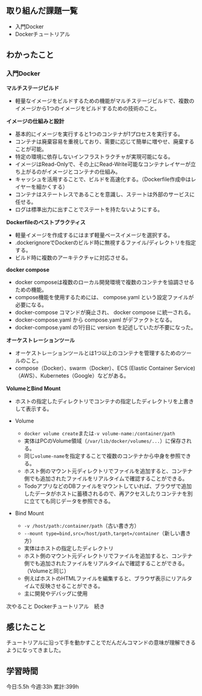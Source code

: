 ## 取り組んだ課題一覧
- 入門Docker
- Dockerチュートリアル


	
## わかったこと

<h3>入門Docker</h3>

**マルチステージビルド**

- 軽量なイメージをビルドするための機能がマルチステージビルドで、複数のイメージから1つのイメージをビルドするための技術のこと。

**イメージの仕組みと設計**

- 基本的にイメージを実行すると1つのコンテナが1プロセスを実行する。
- コンテナは廃棄容易を重視しており、需要に応じて簡単に増やせ、廃棄することが可能。
- 特定の環境に依存しないインフラストラクチャが実現可能になる。
- イメージはRead-Onlyで、その上にRead-Write可能なコンテナレイヤーが立ち上がるのがイメージとコンテナの仕組み。
- キャッシュを活用することで、ビルドを高速化する。（Dockerfile作成中はレイヤーを細かくする）
- コンテナはステートレスであることを意識し、ステートは外部のサービスに任せる。
- ログは標準出力に出すことでステートを持たないようにする。

**Dockerfileのベストプラクティス**

- 軽量イメージを作成するにはまず軽量ベースイメージを選択する。
- .dockerignoreでDockerのビルド時に無視するファイル/ディレクトリを指定する。
- ビルド時に複数のアーキテクチャに対応させる。

**docker compose**

- docker composeは複数のローカル開発環境で複数のコンテナを協調させるための機能。
- compose機能を使用するためには、 compose.yaml という設定ファイルが必要になる。
- docker-compose コマンドが廃止され、 docker compose に統一される。
- docker-compose.yaml から compose.yaml がデファクトとなる。
- docker-compose.yaml の1行目に version を記述していたが不要になった。

**オーケストレーションツール**

- オーケストレーションツールとは1つ以上のコンテナを管理するためのツールのこと。
- compose（Docker）、swarm（Docker）、ECS (Elastic Container Service)（AWS）、Kubernetes（Google）などがある。

**VolumeとBind Mount**

- ホストの指定したディレクトリでコンテナの指定したディレクトリを上書きして表示する。

- Volume
    - `docker volume create`または`-v volume-name:/container/path`
    - 実体はPCのVolume領域（`/var/lib/docker/volumes/...`）に保存される。
    - 同じ`volume-name`を指定することで複数のコンテナから中身を参照できる。
    - ホスト側のマウント元ディレクトリでファイルを追加すると、コンテナ側でも追加されたファイルをリアルタイムで確認することができる。
    - TodoアプリなどのDBファイルをマウントしていれば、ブラウザで追加したデータがホストに蓄積されるので、再アクセスしたりコンテナを別に立てても同じデータを参照できる。

- Bind Mount
    - `-v /host/path:/container/path`（古い書き方）
    - `--mount type=bind,src=/host/path,target=/container`（新しい書き方）
    - 実体はホストの指定したディレクトリ
    - ホスト側のマウント元ディレクトリでファイルを追加すると、コンテナ側でも追加されたファイルをリアルタイムで確認することができる。（Volumeと同じ）
    - 例えばホストのHTMLファイルを編集すると、ブラウザ表示にリアルタイムで反映させることができる。
    - 主に開発やデバッグに使用

次やること
Dockerチュートリアル　続き
	

## 感じたこと
チュートリアルに沿って手を動かすことでだんだんコマンドの意味が理解できるようになってきました。



## 学習時間
今日:5.5h
今週:33h 
累計:399h